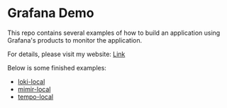 # Grafana Demo

This repo contains several examples of how to build an application using Grafana's products to monitor the application.

For details, please visit my website: [Link](https://rulerchen.github.io/RulerChen-Website/docs/Observability/)

Below is some finished examples:

- [loki-local](./express-loki-local/README.md)
- [mimir-local](./express-mimir-local/README.md)
- [tempo-local](./express-tempo-local/README.md)
